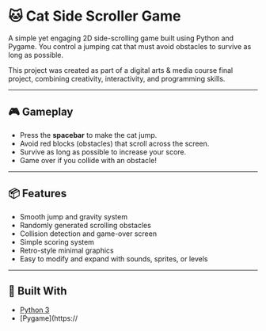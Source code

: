# 🐱 Cat Side Scroller Game

A simple yet engaging 2D side-scrolling game built using Python and Pygame. You control a jumping cat that must avoid obstacles to survive as long as possible.

This project was created as part of a digital arts & media course final project, combining creativity, interactivity, and programming skills.

---

## 🎮 Gameplay

- Press the **spacebar** to make the cat jump.
- Avoid red blocks (obstacles) that scroll across the screen.
- Survive as long as possible to increase your score.
- Game over if you collide with an obstacle!

---

## 📦 Features

- Smooth jump and gravity system
- Randomly generated scrolling obstacles
- Collision detection and game-over screen
- Simple scoring system
- Retro-style minimal graphics
- Easy to modify and expand with sounds, sprites, or levels

---

## 🧰 Built With

- [Python 3](https://www.python.org/)
- [Pygame](https://
